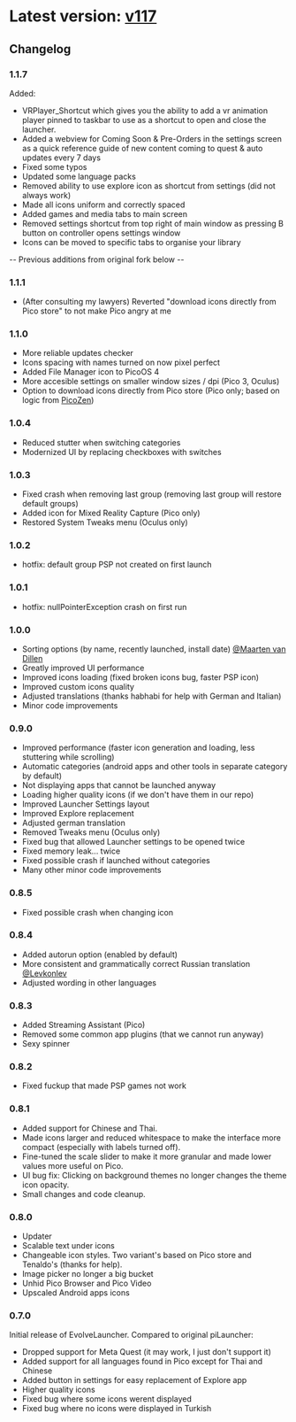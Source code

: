# Latest version: [v117](https://github.com/JarJarBlinkz/EvolveLauncher/releases/download/v117/EvolveLauncher.v117+1.1.7.apk)

## Changelog

### 1.1.7
Added:
- VRPlayer_Shortcut which gives you the ability to add a vr animation player pinned to taskbar to use as a shortcut to open and close the launcher.
- Added a webview for Coming Soon & Pre-Orders in the settings screen as a quick reference guide of new content coming to quest & auto updates every 7 days
- Fixed some typos
- Updated some language packs
- Removed ability to use explore icon as shortcut from settings (did not always work)
- Made all icons uniform and correctly spaced
- Added games and media tabs to main screen
- Removed settings shortcut from top right of main window as pressing B button on controller opens settings window
- Icons can be moved to specific tabs to organise your library



-- Previous additions from original fork below --

### 1.1.1
- (After consulting my lawyers) Reverted "download icons directly from Pico store" to not make Pico angry at me

### 1.1.0
- More reliable updates checker
- Icons spacing with names turned on now pixel perfect
- Added File Manager icon to PicoOS 4
- More accesible settings on smaller window sizes / dpi (Pico 3, Oculus)
- Option to download icons directly from Pico store (Pico only; based on logic from [PicoZen](https://github.com/barnabwhy/PicoZen))

### 1.0.4
- Reduced stutter when switching categories
- Modernized UI by replacing checkboxes with switches

### 1.0.3
- Fixed crash when removing last group (removing last group will restore default groups)
- Added icon for Mixed Reality Capture (Pico only)
- Restored System Tweaks menu (Oculus only)

### 1.0.2
- hotfix: default group PSP not created on first launch

### 1.0.1
- hotfix: nullPointerException crash on first run

### 1.0.0
- Sorting options (by name, recently launched, install date) [@Maarten van Dillen](https://github.com/maartenvandillen/)
- Greatly improved UI performance
- Improved icons loading (fixed broken icons bug, faster PSP icon)
- Improved custom icons quality
- Adjusted translations (thanks habhabi for help with German and Italian)
- Minor code improvements

### 0.9.0
- Improved performance (faster icon generation and loading, less stuttering while scrolling)
- Automatic categories (android apps and other tools in separate category by default)
- Not displaying apps that cannot be launched anyway
- Loading higher quality icons (if we don't have them in our repo)
- Improved Launcher Settings layout
- Improved Explore replacement
- Adjusted german translation
- Removed Tweaks menu (Oculus only)
- Fixed bug that allowed Launcher settings to be opened twice
- Fixed memory leak... twice
- Fixed possible crash if launched without categories
- Many other minor code improvements

### 0.8.5
- Fixed possible crash when changing icon

### 0.8.4
- Added autorun option (enabled by default)
- More consistent and grammatically correct Russian translation [@Levkonlev](https://github.com/Levkonlev)
- Adjusted wording in other languages

### 0.8.3
- Added Streaming Assistant (Pico)
- Removed some common app plugins (that we cannot run anyway)
- Sexy spinner

### 0.8.2
- Fixed fuckup that made PSP games not work

### 0.8.1
- Added support for Chinese and Thai.
- Made icons larger and reduced whitespace to make the interface more compact (especially with labels turned off).
- Fine-tuned the scale slider to make it more granular and made lower values more useful on Pico.
- UI bug fix: Clicking on background themes no longer changes the theme icon opacity.
- Small changes and code cleanup.

### 0.8.0
- Updater
- Scalable text under icons
- Changeable icon styles. Two variant's based on Pico store and Tenaldo's (thanks for help).
- Image picker no longer a big bucket
- Unhid Pico Browser and Pico Video
- Upscaled Android apps icons

### 0.7.0
Initial release of EvolveLauncher. Compared to original piLauncher:
- Dropped support for Meta Quest (it may work, I just don't support it)
- Added support for all languages found in Pico except for Thai and Chinese
- Added button in settings for easy replacement of Explore app
- Higher quality icons
- Fixed bug where some icons werent displayed
- Fixed bug where no icons were displayed in Turkish
